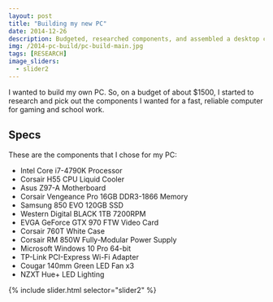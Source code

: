 ```yaml
---
layout: post
title: "Building my new PC"
date: 2014-12-26
description: Budgeted, researched components, and assembled a desktop computer for everything from gaming to CAD to school work.
img: /2014-pc-build/pc-build-main.jpg
tags: [RESEARCH]
image_sliders:
  - slider2
---
```


I wanted to build my own PC. So, on a budget of about $1500, I started to research and pick out the components I wanted for a fast, reliable computer for gaming and school work.

## Specs
These are the components that I chose for my PC:
* Intel Core i7-4790K Processor
* Corsair H55 CPU Liquid Cooler
* Asus Z97-A Motherboard
* Corsair Vengeance Pro 16GB DDR3-1866 Memory
* Samsung 850 EVO 120GB SSD
* Western Digital BLACK 1TB 7200RPM
* EVGA GeForce GTX 970 FTW Video Card
* Corsair 760T White Case
* Corsair RM 850W Fully-Modular Power Supply
* Microsoft Windows 10 Pro 64-bit
* TP-Link PCI-Express Wi-Fi Adapter
* Cougar 140mm Green LED Fan x3
* NZXT Hue+ LED Lighting

{% include slider.html selector="slider2" %}